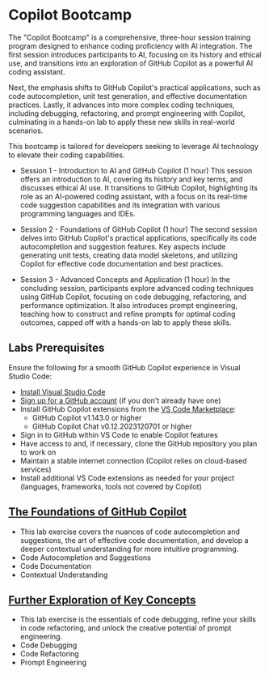 # Copilot Bootcamp
The "Copilot Bootcamp" is a comprehensive, three-hour session training program designed to enhance coding proficiency with AI integration. The first session introduces participants to AI, focusing on its history and ethical use, and transitions into an exploration of GitHub Copilot as a powerful AI coding assistant.

Next, the emphasis shifts to GitHub Copilot's practical applications, such as code autocompletion, unit test generation, and effective documentation practices. Lastly, it advances into more complex coding techniques, including debugging, refactoring, and prompt engineering with Copilot, culminating in a hands-on lab to apply these new skills in real-world scenarios.

This bootcamp is tailored for developers seeking to leverage AI technology to elevate their coding capabilities.

- Session 1 - Introduction to AI and GitHub Copilot (1 hour)
This session offers an introduction to AI, covering its history and key terms, and discusses ethical AI use. It transitions to GitHub Copilot, highlighting its role as an AI-powered coding assistant, with a focus on its real-time code suggestion capabilities and its integration with various programming languages and IDEs.

- Session 2 - Foundations of GitHub Copilot (1 hour)
The second session delves into GitHub Copilot's practical applications, specifically its code autocompletion and suggestion features. Key aspects include generating unit tests, creating data model skeletons, and utilizing Copilot for effective code documentation and best practices.

- Session 3 - Advanced Concepts and Application (1 hour)
In the concluding session, participants explore advanced coding techniques using GitHub Copilot, focusing on code debugging, refactoring, and performance optimization. It also introduces prompt engineering, teaching how to construct and refine prompts for optimal coding outcomes, capped off with a hands-on lab to apply these skills.


## Labs Prerequisites
Ensure the following for a smooth GitHub Copilot experience in Visual Studio Code:

- [Install Visual Studio Code](https://code.visualstudio.com/)
- [Sign up for a GitHub account](https://github.com/) (if you don't already have one)
- Install GitHub Copilot extensions from the [VS Code Marketplace](https://marketplace.visualstudio.com/):
  - GitHub Copilot v1.143.0 or higher
  - GitHub Copilot Chat v0.12.2023120701 or higher
- Sign in to GitHub within VS Code to enable Copilot features
- Have access to and, if necessary, clone the GitHub repository you plan to work on
- Maintain a stable internet connection (Copilot relies on cloud-based services)
- Install additional VS Code extensions as needed for your project (languages, frameworks, tools not covered by Copilot)

## [**The Foundations of GitHub Copilot**](#)
- This lab exercise covers the nuances of code autocompletion and suggestions, the art of effective code documentation, and develop a deeper contextual understanding for more intuitive programming.
- Code Autocompletion and Suggestions
- Code Documentation
- Contextual Understanding

## [**Further Exploration of Key Concepts**](#)
- This lab exercise is the essentials of code debugging, refine your skills in code refactoring, and unlock the creative potential of prompt engineering.
- Code Debugging
- Code Refactoring
- Prompt Engineering
